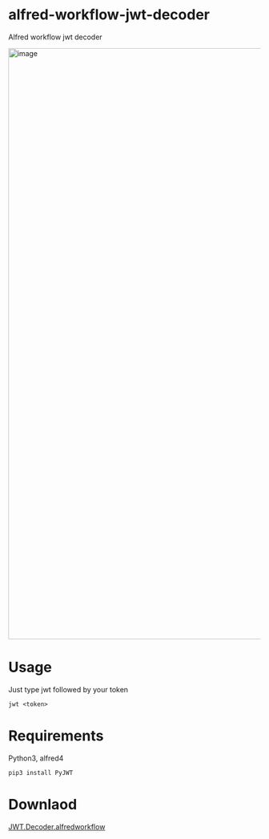 # alfred-workflow-jwt-decoder


Alfred workflow jwt decoder

<img width="1180" alt="image" src="https://user-images.githubusercontent.com/38464007/155059708-5d6254a6-dd4c-476c-816a-d09854c377b9.png">


# Usage


Just type jwt followed by your token
```
jwt <token>
```


# Requirements


Python3, alfred4
```
pip3 install PyJWT
```

# Downlaod

[JWT.Decoder.alfredworkflow](https://github.com/ma-pony/alfred-workflow-jwt-decoder/releases/download/0.0.1/JWT.Decoder.alfredworkflow)
